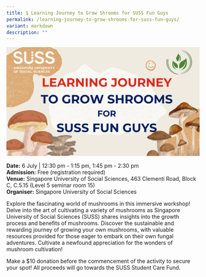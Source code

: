 ```yaml
---
title: $ Learning Journey to Grow Shrooms for SUSS Fun Guys
permalink: /learning-journey-to-grow-shrooms-for-suss-fun-guys/
variant: markdown
description: ""
---
```

![Learning Journey to Grow Shrooms](/images/Workshop%20&amp;%20Talks/Learning_Journey_to_Grow_Shrooms_for_SUSS_Fun_Guys.png)

**Date:** 6 July | 12:30 pm - 1:15 pm,&nbsp;1:45 pm - 2:30 pm<br>
**Admission:** Free (registration required) <br>
**Venue:** Singapore University of Social Sciences, 463 Clementi Road, Block C, C.5.15 (Level 5 seminar room 15)<br>
**Organiser:** Singapore University of Social Sciences

Explore the fascinating world of mushrooms in this immersive workshop! Delve into the art of cultivating a variety of mushrooms as Singapore University of Social Sciences (SUSS) shares insights into the growth process and benefits of mushrooms. Discover the sustainable and rewarding journey of growing your own mushrooms, with valuable resources provided for those eager to embark on their own fungal adventures. Cultivate a newfound appreciation for the wonders of mushroom cultivation!&nbsp;

Make a $10 donation before the commencement of the activity to secure your spot! All proceeds will go towards the SUSS Student Care Fund.

<a class="btn-link" target="_blank" href="https://www.eventbrite.sg/e/workshop-learning-journey-to-grow-shrooms-for-suss-fun-guys-tickets-881769796197">
	<img src="/images/gogreensg_website-32.png">
</a>

<style>
	.btn-link {
		display: none;
	}
	a.btn-link[target="_blank"]:after {
	display: none;
}
	.btn-link > img {
		width: 100%;
	}
</style>